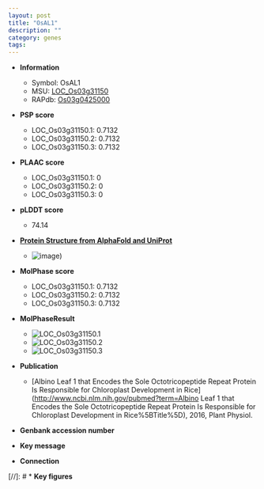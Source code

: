 ```yaml
---
layout: post
title: "OsAL1"
description: ""
category: genes
tags: 
---
```


* **Information**  
    + Symbol: OsAL1  
    + MSU: [LOC_Os03g31150](http://rice.plantbiology.msu.edu/cgi-bin/ORF_infopage.cgi?orf=LOC_Os03g31150)  
    + RAPdb: [Os03g0425000](http://rapdb.dna.affrc.go.jp/viewer/gbrowse_details/irgsp1?name=Os03g0425000)  

* **PSP score**  
    + LOC_Os03g31150.1: 0.7132 
    + LOC_Os03g31150.2: 0.7132 
    + LOC_Os03g31150.3: 0.7132 

* **PLAAC score**  
    + LOC_Os03g31150.1: 0 
    + LOC_Os03g31150.2: 0 
    + LOC_Os03g31150.3: 0 

* **pLDDT score**
    + 74.14

* **[Protein Structure from AlphaFold and UniProt](https://www.uniprot.org/uniprotkb/Q84MH1/entry#structure)**
    + ![image](https://ricepsp.github.io/images/Q8/AF-Q84MH1-F1.png))

* **MolPhase score**
    + LOC_Os03g31150.1: 0.7132
    + LOC_Os03g31150.2: 0.7132
    + LOC_Os03g31150.3: 0.7132

* **MolPhaseResult**
    + ![LOC_Os03g31150.1](https://ricepsp.github.io/pictures/LOC_Os03g/LOC_Os03g31150.1.png)
    + ![LOC_Os03g31150.2](https://ricepsp.github.io/pictures/LOC_Os03g/LOC_Os03g31150.2.png)
    + ![LOC_Os03g31150.3](https://ricepsp.github.io/pictures/LOC_Os03g/LOC_Os03g31150.3.png)

* **Publication**  
    + [Albino Leaf 1 that Encodes the Sole Octotricopeptide Repeat Protein Is Responsible for Chloroplast Development in Rice](http://www.ncbi.nlm.nih.gov/pubmed?term=Albino Leaf 1 that Encodes the Sole Octotricopeptide Repeat Protein Is Responsible for Chloroplast Development in Rice%5BTitle%5D), 2016, Plant Physiol.

* **Genbank accession number**  

* **Key message**  

* **Connection**  

[//]: # * **Key figures**  


